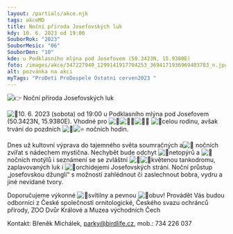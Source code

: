 ```yaml
---
layout: /partials/akce.njk
tags: akceMD
title: Noční příroda Josefovských luk
kdy: 10. 6. 2023 od 19:00
SouborRok: "2023"
SouborMesic: "06"
SouborDen: "10"
kde: u Podklasního mlýna pod Josefovem (50.3423N, 15.9380E)
foto: /images/akce/347227949_1299141917704253_3694171936969403783_n.jpg
alt: pozvánka na akci
myTags: "ProDeti ProDospele Ostatni cerven2023 "
---
```

<!--StartFragment-->

![👉](https://static.xx.fbcdn.net/images/emoji.php/v9/taa/1.5/16/1f449.png) Noční příroda Josefovských luk

![📌](https://static.xx.fbcdn.net/images/emoji.php/v9/t5/1.5/16/1f4cc.png)10. 6. 2023 (sobota) od 19:00 u Podklasního mlýna pod Josefovem (50.3423N, 15.9380E). Vhodné pro ![👧](https://static.xx.fbcdn.net/images/emoji.php/v9/te6/1.5/16/1f467.png)![🧔‍♂️](https://static.xx.fbcdn.net/images/emoji.php/v9/tea/1.5/16/1f9d4_200d_2642.png)![👩‍🦳](https://static.xx.fbcdn.net/images/emoji.php/v9/t95/1.5/16/1f469_200d_1f9b3.png) ![👦](https://static.xx.fbcdn.net/images/emoji.php/v9/t65/1.5/16/1f466.png)celou rodinu, avšak trvání do pozdních ![🌚](https://static.xx.fbcdn.net/images/emoji.php/v9/tb4/1.5/16/1f31a.png)![⭐️](https://static.xx.fbcdn.net/images/emoji.php/v9/t3b/1.5/16/2b50.png) nočních hodin.

Dnes už kultovní výprava do tajemného světa soumračných a![🦉](https://static.xx.fbcdn.net/images/emoji.php/v9/t6b/1.5/16/1f989.png) nočních zvířat s nádechem mystična. Nechybět bude odchyt ![🦇](https://static.xx.fbcdn.net/images/emoji.php/v9/t69/1.5/16/1f987.png)netopýrů a ![🦋](https://static.xx.fbcdn.net/images/emoji.php/v9/t14/1.5/16/1f98b.png)nočních motýlů i seznámení se se zvláštní ![🌼](https://static.xx.fbcdn.net/images/emoji.php/v9/tf4/1.5/16/1f33c.png)![🌾](https://static.xx.fbcdn.net/images/emoji.php/v9/tf6/1.5/16/1f33e.png)květenou tankodromu, zaplavovaných luk i ![🌸](https://static.xx.fbcdn.net/images/emoji.php/v9/t49/1.5/16/1f338.png)orchidejemi Josefovských strání. Noční průstup [](<>)„josefovskou džunglí“ s možností zahlédnout či zaslechnout bobra, vydru a jiné nevídané tvory.

Doporučujeme výkonné ![🔦](https://static.xx.fbcdn.net/images/emoji.php/v9/t2a/1.5/16/1f526.png)svítilny a pevnou ![🥾](https://static.xx.fbcdn.net/images/emoji.php/v9/tf8/1.5/16/1f97e.png)obuv! Provádět Vás budou odborníci z České společnosti ornitologické, Českého svazu ochránců přírody, ZOO Dvůr Králové a Muzea východních Čech

Kontakt: Břeněk Michálek, parky@birdlife.cz, mob.: 734 226 037

<!--EndFragment-->